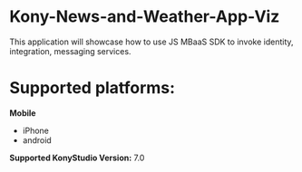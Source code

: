 # Kony-News-and-Weather-App-Viz
This application will showcase how to use JS MBaaS SDK to invoke identity, integration, messaging services.

# Supported platforms:
**Mobile**
 * iPhone
 * android

**Supported KonyStudio Version:** 7.0
